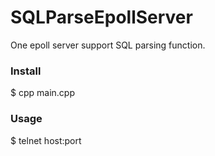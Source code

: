 # SQLParseEpollServer
One epoll server support SQL parsing function.


### Install

$ cpp main.cpp

### Usage

$ telnet host:port

